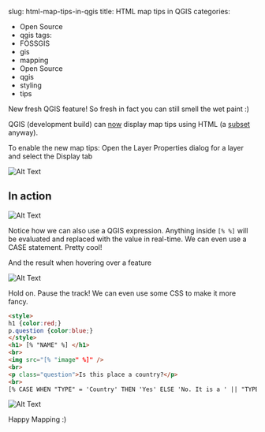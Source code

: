 slug: html-map-tips-in-qgis
title: HTML map tips in QGIS
categories:
- Open Source
- qgis
tags:
- FOSSGIS
- gis
- mapping
- Open Source
- qgis
- styling
- tips

New fresh QGIS feature! So fresh in fact you can still smell the wet paint :)

QGIS (development build) can [now](https://github.com/qgis/Quantum-GIS/commit/8aa160bcb3548a881248c7d46d92c4f2e12ffc02) display map tips using HTML (a [subset](http://doc.qt.nokia.com/4.7-snapshot/richtext-html-subset.html) anyway).

To enable the new map tips: Open the Layer Properties dialog for a layer and select the Display tab

![Alt Text](/images/http://woostuff.files.wordpress.com/2012/08/html.png)

## In action

![Alt Text](/images/http://woostuff.files.wordpress.com/2012/08/html-inaction.png)

Notice how we can also use a QGIS expression. Anything inside `[% %]` will be evaluated and replaced with the value in real-time. We can even use a CASE statement. Pretty cool!

And the result when hovering over a feature

![Alt Text](/images/http://woostuff.files.wordpress.com/2012/08/html-inaction2.png)

Hold on. Pause the track! We can even use some CSS to make it more fancy.

```html
<style>
h1 {color:red;}
p.question {color:blue;}
</style>
<h1> [% "NAME" %] </h1>
<br>
<img src="[% "image" %]" />
<br>
<p class="question">Is this place a country?</p>
<br>
[% CASE WHEN "TYPE" = 'Country' THEN 'Yes' ELSE 'No. It is a ' || "TYPE" END %]
```

![Alt Text](/images/http://woostuff.files.wordpress.com/2012/08/css.png)

Happy Mapping :)
